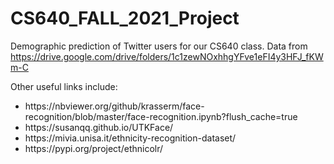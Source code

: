 # CS640_FALL_2021_Project

Demographic prediction of Twitter users for our CS640 class. Data from https://drive.google.com/drive/folders/1c1zewNOxhhgYFve1eFI4y3HFJ_fKWm-C

Other useful links include:

<ul>
  <li>https://nbviewer.org/github/krasserm/face-recognition/blob/master/face-recognition.ipynb?flush_cache=true</li>
  <li>https://susanqq.github.io/UTKFace/</li>
  <li>https://mivia.unisa.it/ethnicity-recognition-dataset/</li>
  <li>https://pypi.org/project/ethnicolr/</li>
</ul>
